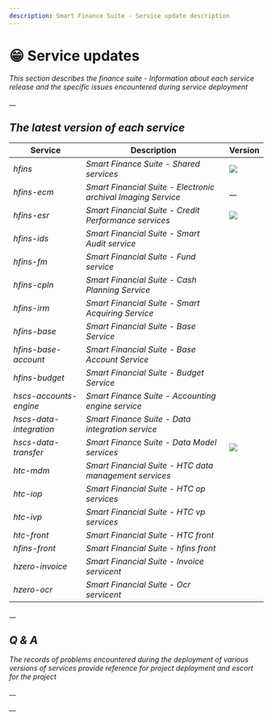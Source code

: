 ```yaml
---
description: Smart Finance Suite - Service update description
---
```


# 😁 Service updates

_This section describes the finance suite - Information about each service release and the specific issues encountered during service deployment_

__

## _The latest version of each service_

| Service                 | Description                                                   | Version                                                                                             |
| ----------------------- | ------------------------------------------------------------- | --------------------------------------------------------------------------------------------------- |
| _hfins_                 | _Smart Finance Suite - Shared services_                       | __![](https://img.shields.io/badge/-1.8.0.RELEASE-brightgreen)__                                    |
| _hfins-ecm_             | _Smart Financial Suite - Electronic archival Imaging Service_ | __<img src="https://img.shields.io/badge/-1.8.0.RELEASE-brightgreen" alt="" data-size="original">   |
| _hfins-esr_             | _Smart Financial Suite - Credit Performance services_         | ![](https://img.shields.io/badge/-1.8.0.RELEASE-brightgreen)                                        |
| _hfins-ids_             | _Smart Financial Suite - Smart Audit service_                 | <img src="https://img.shields.io/badge/-1.8.0.RELEASE-brightgreen" alt="" data-size="original">     |
| _hfins-fm_              | _Smart Financial Suite - Fund service_                        | <img src="https://img.shields.io/badge/-1.8.0.RELEASE-brightgreen" alt="" data-size="original">     |
| _hfins-cpln_            | _Smart Financial Suite - Cash Planning Service_               | <img src="https://img.shields.io/badge/-1.8.0.RELEASE-brightgreen" alt="" data-size="original">     |
| _hfins-irm_             | _Smart Financial Suite - Smart Acquiring Service_             | <img src="https://img.shields.io/badge/-1.8.0.RELEASE-brightgreen" alt="" data-size="original">     |
| _hfins-base_            | _Smart Financial Suite - Base Service_                        | <img src="https://img.shields.io/badge/-1.8.0.RELEASE-brightgreen" alt="" data-size="original">     |
| _hfins-base-account_    | _Smart Financial Suite - Base Account Service_                | <img src="https://img.shields.io/badge/-1.8.0.RELEASE-brightgreen" alt="" data-size="original">     |
| _hfins-budget_          | _Smart Financial Suite - Budget Service_                      | <img src="https://img.shields.io/badge/-1.8.0.RELEASE-brightgreen" alt="" data-size="original">     |
| _hscs-accounts-engine_  | _Smart Finance Suite - Accounting engine service_             | __<img src="https://img.shields.io/badge/-1.8.0.RELEASE-brightgreen" alt="" data-size="original">__ |
| _hscs-data-integration_ | _Smart Finance Suite - Data integration service_              | __<img src="https://img.shields.io/badge/-1.8.0.RELEASE-brightgreen" alt="" data-size="original">__ |
| _hscs-data-transfer_    | _Smart Finance Suite - Data Model services_                   | __![](https://img.shields.io/badge/-1.8.0.RELEASE-brightgreen)__                                    |
| _htc-mdm_               | _Smart Financial Suite - HTC data management  services_       | __<img src="https://img.shields.io/badge/-1.4.0.RELEASE-brightgreen" alt="" data-size="original">__ |
| _htc-iop_               | _Smart Financial Suite - HTC op services_                     | <img src="https://img.shields.io/badge/-1.4.0.RELEASE-brightgreen" alt="" data-size="original">     |
| _htc-ivp_               | _Smart Financial Suite - HTC vp services_                     | <img src="https://img.shields.io/badge/-1.4.0.RELEASE-brightgreen" alt="" data-size="original">     |
| _htc-front_             | _Smart Financial Suite - HTC front_                           | <img src="https://img.shields.io/badge/-1.4.0-brightgreen" alt="" data-size="original">             |
| _hfins-front_           | _Smart Financial Suite - hfins front_                         | <img src="https://img.shields.io/badge/-1.8.0-brightgreen" alt="" data-size="original">             |
| _hzero-invoice_         | _Smart Financial Suite - Invoice servicent_                   | <img src="https://img.shields.io/badge/-1.9.4.RELEASE-brightgreen" alt="" data-size="original">     |
| _hzero-ocr_             | _Smart Financial Suite - Ocr servicent_                       | <img src="https://img.shields.io/badge/-1.9.4.RELEASE-brightgreen" alt="" data-size="original">     |

__

## _Q & A_

_The records of problems encountered during the deployment of various versions of services provide reference for project deployment and escort for the project_

__

__
